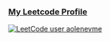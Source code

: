 ### [My Leetcode Profile](https://leetcode.com/aolenevme)
[![LeetCode user aolenevme](https://img.shields.io/badge/dynamic/json?style=flat-square&labelColor=black&color=%23ffa116&label=Solved&query=solved&url=https%3A%2F%2Fleetcode-badge.vercel.app%2Fapi%2Fusers%2Faolenevme&logo=leetcode&logoColor=yellow)](https://leetcode.com/aolenevme/)
